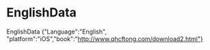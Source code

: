 # EnglishData
EnglishData {"Language":"English", "platform":"iOS","book":"http://www.qhcftong.com/download2.html"}
